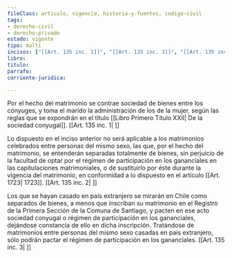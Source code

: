 ```yaml
---
fileClass: articulo, vigencia, historia-y-fuentes, codigo-civil
tags:
- derecho-civil
- derecho-privado
estado: vigente
tipo: multi
incisos: ["[[Art. 135 inc. 1]]", "[[Art. 135 inc. 3]]", "[[Art. 135 inc. 2]]"]
libro:
titulo:
parrafo:
corriente-juridica:

---
```

Por el hecho del matrimonio se contrae sociedad de bienes entre los cónyuges, y toma el marido la administración de los de la mujer, según las reglas que se expondrán en el título [[Libro Primero Título XXII| De la sociedad conyugal]]. [[Art. 135 inc. 1| ]]

Lo dispuesto en el inciso anterior no será aplicable a los matrimonios celebrados entre personas del mismo sexo, las que, por el hecho del matrimonio, se entenderán separadas totalmente de bienes, sin perjuicio de la facultad de optar por el régimen de participación en los gananciales en las capitulaciones matrimoniales, o de sustituirlo por éste durante la vigencia del matrimonio, en conformidad a lo dispuesto en el artículo [[Art. 1723| 1723]]. [[Art. 135 inc. 2| ]]

Los que se hayan casado en país extranjero se mirarán en Chile como separados de bienes, a menos que inscriban su matrimonio en el Registro de la Primera Sección de la Comuna de Santiago, y pacten en ese acto sociedad conyugal o régimen de participación en los gananciales, dejándose constancia de ello en dicha inscripción. Tratándose de matrimonios entre personas del mismo sexo casadas en país extranjero, sólo podrán pactar el régimen de participación en los gananciales. [[Art. 135 inc. 3| ]]